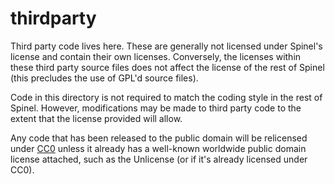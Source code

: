 # thirdparty
Third party code lives here. These are generally not licensed under Spinel's
license and contain their own licenses. Conversely, the licenses within these
third party source files does not affect the license of the rest of Spinel
(this precludes the use of GPL'd source files).

Code in this directory is not required to match the coding style in the rest of
Spinel. However, modifications may be made to third party code to the extent that
the license provided will allow.

Any code that has been released to the public domain will be relicensed under
[CC0](https://creativecommons.org/publicdomain/zero/1.0/) unless it already has
a well-known worldwide public domain license attached, such as the Unlicense
(or if it's already licensed under CC0).
